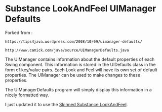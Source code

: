# Substance LookAndFeel UIManager Defaults
Forked from : 

    https://tips4java.wordpress.com/2008/10/09/uimanager-defaults/

    http://www.camick.com/java/source/UIManagerDefaults.java

The UIManager contains information about the default properties of each Swing component. This information is stored in the UIDefaults class in the form of key/value pairs. Each Look and Feel will have its own set of default properties. The UIManager can be used to make changes to these properties.

The UIManagerDefaults program will simply display this information in a nicely formatted way.

I just updated it to use the [Skinned Substance LookAndFeel](https://github.com/kirill-grouchnikov/substance).
